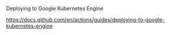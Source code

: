 Deploying to Google Kubernetes Engine

https://docs.github.com/en/actions/guides/deploying-to-google-kubernetes-engine
